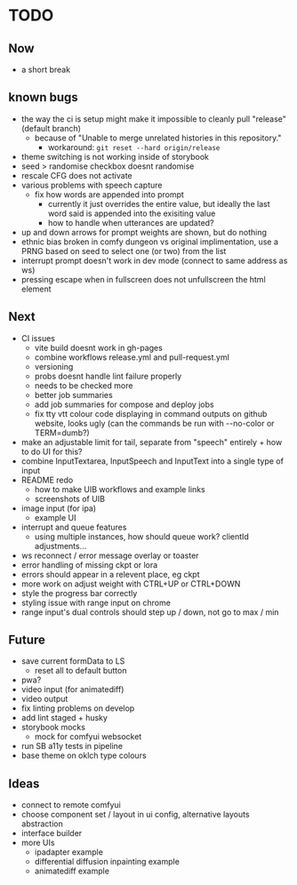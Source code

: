 # TODO

## Now

- a short break

## known bugs

- the way the ci is setup might make it impossible to cleanly pull "release" (default branch)
  - because of "Unable to merge unrelated histories in this repository."
    - workaround: `git reset --hard origin/release`
- theme switching is not working inside of storybook
- seed > randomise checkbox doesnt randomise
- rescale CFG does not activate
- various problems with speech capture
  - fix how words are appended into prompt
    - currently it just overrides the entire value, but ideally the last word said is appended into the exisiting value
    - how to handle when utterances are updated?
- up and down arrows for prompt weights are shown, but do nothing
- ethnic bias broken in comfy dungeon vs original implimentation, use a PRNG based on seed to select one (or two) from the list
- interrupt prompt doesn't work in dev mode (connect to same address as ws)
- pressing escape when in fullscreen does not unfullscreen the html element

## Next

- CI issues
  - vite build doesnt work in gh-pages
  - combine workflows release.yml and pull-request.yml
  - versioning
  - probs doesnt handle lint failure properly
  - needs to be checked more
  - better job summaries
  - add job summaries for compose and deploy jobs
  - fix tty vtt colour code displaying in command outputs on github website, looks ugly (can the commands be run with --no-color or TERM=dumb?)
- make an adjustable limit for tail, separate from "speech" entirely + how to do UI for this?
- combine InputTextarea, InputSpeech and InputText into a single type of input
- README redo
  - how to make UIB workflows and example links
  - screenshots of UIB
- image input (for ipa)
  - example UI
- interrupt and queue features
  - using multiple instances, how should queue work? clientId adjustments...
- ws reconnect / error message overlay or toaster
- error handling of missing ckpt or lora
- errors should appear in a relevent place, eg ckpt
- more work on adjust weight with CTRL+UP or CTRL+DOWN
- style the progress bar correctly
- styling issue with range input on chrome
- range input's dual controls should step up / down, not go to max / min

## Future

- save current formData to LS
  - reset all to default button
- pwa?
- video input (for animatediff)
- video output
- fix linting problems on develop
- add lint staged + husky
- storybook mocks
  - mock for comfyui websocket
- run SB a11y tests in pipeline
- base theme on oklch type colours

## Ideas

- connect to remote comfyui
- choose component set / layout in ui config, alternative layouts abstraction
- interface builder
- more UIs
  - ipadapter example
  - differential diffusion inpainting example
  - animatediff example

